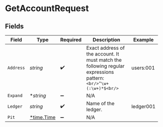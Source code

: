 # GetAccountRequest


## Fields

| Field                                                                                                        | Type                                                                                                         | Required                                                                                                     | Description                                                                                                  | Example                                                                                                      |
| ------------------------------------------------------------------------------------------------------------ | ------------------------------------------------------------------------------------------------------------ | ------------------------------------------------------------------------------------------------------------ | ------------------------------------------------------------------------------------------------------------ | ------------------------------------------------------------------------------------------------------------ |
| `Address`                                                                                                    | *string*                                                                                                     | :heavy_check_mark:                                                                                           | Exact address of the account. It must match the following regular expressions pattern:<br/>```<br/>^\w+(:\w+)*$<br/>```<br/> | users:001                                                                                                    |
| `Expand`                                                                                                     | **string*                                                                                                    | :heavy_minus_sign:                                                                                           | N/A                                                                                                          |                                                                                                              |
| `Ledger`                                                                                                     | *string*                                                                                                     | :heavy_check_mark:                                                                                           | Name of the ledger.                                                                                          | ledger001                                                                                                    |
| `Pit`                                                                                                        | [*time.Time](https://pkg.go.dev/time#Time)                                                                   | :heavy_minus_sign:                                                                                           | N/A                                                                                                          |                                                                                                              |